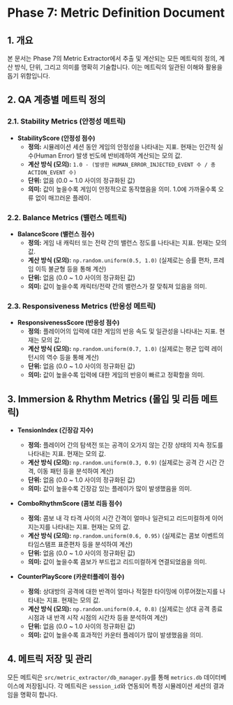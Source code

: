 # Phase 7: Metric Definition Document

## 1. 개요
본 문서는 Phase 7의 Metric Extractor에서 추출 및 계산되는 모든 메트릭의 정의, 계산 방식, 단위, 그리고 의미를 명확히 기술합니다. 이는 메트릭의 일관된 이해와 활용을 돕기 위함입니다.

## 2. QA 계층별 메트릭 정의

### 2.1. Stability Metrics (안정성 메트릭)

*   **StabilityScore (안정성 점수)**
    *   **정의:** 시뮬레이션 세션 동안 게임의 안정성을 나타내는 지표. 현재는 인간적 실수(Human Error) 발생 빈도에 반비례하여 계산되는 모의 값.
    *   **계산 방식 (모의):** `1.0 - (발생한 HUMAN_ERROR_INJECTED_EVENT 수 / 총 ACTION_EVENT 수)`
    *   **단위:** 없음 (0.0 ~ 1.0 사이의 정규화된 값)
    *   **의미:** 값이 높을수록 게임이 안정적으로 동작했음을 의미. 1.0에 가까울수록 오류 없이 매끄러운 플레이.

### 2.2. Balance Metrics (밸런스 메트릭)

*   **BalanceScore (밸런스 점수)**
    *   **정의:** 게임 내 캐릭터 또는 전략 간의 밸런스 정도를 나타내는 지표. 현재는 모의 값.
    *   **계산 방식 (모의):** `np.random.uniform(0.5, 1.0)` (실제로는 승률 편차, 프레임 이득 불균형 등을 통해 계산)
    *   **단위:** 없음 (0.0 ~ 1.0 사이의 정규화된 값)
    *   **의미:** 값이 높을수록 캐릭터/전략 간의 밸런스가 잘 맞춰져 있음을 의미.

### 2.3. Responsiveness Metrics (반응성 메트릭)

*   **ResponsivenessScore (반응성 점수)**
    *   **정의:** 플레이어의 입력에 대한 게임의 반응 속도 및 일관성을 나타내는 지표. 현재는 모의 값.
    *   **계산 방식 (모의):** `np.random.uniform(0.7, 1.0)` (실제로는 평균 입력 레이턴시의 역수 등을 통해 계산)
    *   **단위:** 없음 (0.0 ~ 1.0 사이의 정규화된 값)
    *   **의미:** 값이 높을수록 입력에 대한 게임의 반응이 빠르고 정확함을 의미.

## 3. Immersion & Rhythm Metrics (몰입 및 리듬 메트릭)

*   **TensionIndex (긴장감 지수)**
    *   **정의:** 플레이어 간의 탐색전 또는 공격이 오가지 않는 긴장 상태의 지속 정도를 나타내는 지표. 현재는 모의 값.
    *   **계산 방식 (모의):** `np.random.uniform(0.3, 0.9)` (실제로는 공격 간 시간 간격, 이동 패턴 등을 분석하여 계산)
    *   **단위:** 없음 (0.0 ~ 1.0 사이의 정규화된 값)
    *   **의미:** 값이 높을수록 긴장감 있는 플레이가 많이 발생했음을 의미.

*   **ComboRhythmScore (콤보 리듬 점수)**
    *   **정의:** 콤보 내 각 타격 사이의 시간 간격이 얼마나 일관되고 리드미컬하게 이어지는지를 나타내는 지표. 현재는 모의 값.
    *   **계산 방식 (모의):** `np.random.uniform(0.6, 0.95)` (실제로는 콤보 이벤트의 타임스탬프 표준편차 등을 분석하여 계산)
    *   **단위:** 없음 (0.0 ~ 1.0 사이의 정규화된 값)
    *   **의미:** 값이 높을수록 콤보가 부드럽고 리드미컬하게 연결되었음을 의미.

*   **CounterPlayScore (카운터플레이 점수)**
    *   **정의:** 상대방의 공격에 대한 반격이 얼마나 적절한 타이밍에 이루어졌는지를 나타내는 지표. 현재는 모의 값.
    *   **계산 방식 (모의):** `np.random.uniform(0.4, 0.8)` (실제로는 상대 공격 종료 시점과 내 반격 시작 시점의 시간차 등을 분석하여 계산)
    *   **단위:** 없음 (0.0 ~ 1.0 사이의 정규화된 값)
    *   **의미:** 값이 높을수록 효과적인 카운터 플레이가 많이 발생했음을 의미.

## 4. 메트릭 저장 및 관리
모든 메트릭은 `src/metric_extractor/db_manager.py`를 통해 `metrics.db` 데이터베이스에 저장됩니다. 각 메트릭은 `session_id`와 연동되어 특정 시뮬레이션 세션의 결과임을 명확히 합니다.
